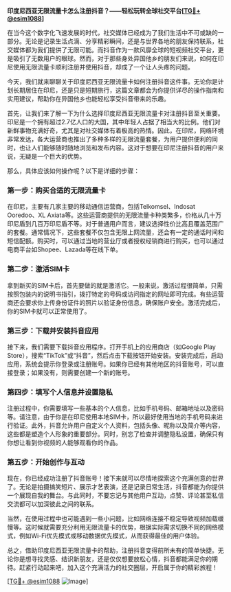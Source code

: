 **印度尼西亚无限流量卡怎么注册抖音？——轻松玩转全球社交平台[[TG💪+ @esim1088](https://t.me/s/esim1088)]**

在当今这个数字化飞速发展的时代，社交媒体已经成为了我们生活中不可或缺的一部分。无论是记录生活点滴、分享精彩瞬间，还是与世界各地的朋友保持联系，社交媒体都为我们提供了无限可能。而抖音作为一款风靡全球的短视频社交平台，更是吸引了无数用户的眼球。然而，对于那些身处异国他乡的朋友们来说，如何在印尼使用无限流量卡顺利注册并使用抖音，却成了一个让人头疼的问题。

今天，我们就来聊聊关于印度尼西亚无限流量卡如何注册抖音这件事。无论你是计划长期居住在印尼，还是只是短期旅行，这篇文章都会为你提供详尽的操作指南和实用建议，帮助你在异国他乡也能轻松享受抖音带来的乐趣。

首先，让我们来了解一下为什么选择印度尼西亚无限流量卡对注册抖音至关重要。印尼是一个拥有超过2.7亿人口的大国，其中年轻人占据了相当大的比例。他们对新鲜事物充满好奇，尤其是对社交媒体有着极高的热情。因此，在印尼，网络环境非常发达，各大运营商也推出了多种多样的无限流量套餐，为用户提供便利的同时，也让人们能够随时随地浏览和发布内容。这对于想要在印尼注册抖音的用户来说，无疑是一个巨大的优势。

那么，具体应该如何操作呢？以下是详细的步骤：

### **第一步：购买合适的无限流量卡**
在印尼，主要有几家主要的移动通信运营商，包括Telkomsel、Indosat Ooredoo、XL Axiata等。这些运营商提供的无限流量卡种类繁多，价格从几十万印尼盾到几百万印尼盾不等。对于普通用户而言，建议选择性价比高且覆盖范围广的套餐。通常情况下，这些套餐不仅包含无限上网流量，还会有一定的通话时间和短信配额。购买时，可以通过当地的营业厅或者授权经销商进行购买，也可以通过电商平台如Shopee、Lazada等在线下单。

### **第二步：激活SIM卡**
拿到新买的SIM卡后，首先要做的就是激活它。一般来说，激活过程很简单，只需按照包装内的说明书指引，拨打特定的号码或访问指定的网址即可完成。有些运营商还会要求你上传身份证件的照片以验证身份信息，确保账户安全。激活完成后，你的SIM卡就可以正常使用了。

### **第三步：下载并安装抖音应用**
接下来，我们需要下载抖音应用程序。打开手机上的应用商店（如Google Play Store），搜索“TikTok”或“抖音”，然后点击下载按钮开始安装。安装完成后，启动应用，系统会提示你登录或注册账号。如果你已经有其他地区的抖音账号，可以直接登录；如果没有，则需要创建一个新的账号。

### **第四步：填写个人信息并设置隐私**
注册过程中，你需要填写一些基本的个人信息，比如手机号码、邮箱地址以及密码等。请注意，由于你是在印尼使用本地SIM卡，所以最好使用当地的手机号码来进行验证。此外，抖音允许用户自定义个人资料，包括头像、昵称以及简介等内容，这些都是塑造个人形象的重要部分。同时，别忘了检查并调整隐私设置，确保只有你想让看到你视频的人能够观看你的作品。

### **第五步：开始创作与互动**
现在，你已经成功注册了抖音账号！接下来就可以尽情地探索这个充满创意的世界了。无论是拍摄搞笑短片、展示才艺表演，还是记录日常生活，抖音都能为你提供一个展现自我的舞台。与此同时，不要忘记与其他用户互动，点赞、评论甚至私信交流都可以加深彼此之间的联系。

当然，在使用过程中也可能遇到一些小问题，比如网络连接不稳定导致视频加载缓慢等。这时候就需要充分利用无限流量卡的优势，根据实际需求切换不同的网络模式，例如Wi-Fi优先模式或移动数据优先模式，从而获得最佳的用户体验。

总之，借助印度尼西亚无限流量卡的帮助，注册抖音变得前所未有的简单快捷。无论你是想寻找灵感、结识新朋友，还是仅仅想要放松心情，抖音都能满足你的期待。赶紧行动起来吧，加入这个充满活力的社交圈层，开启属于你的精彩旅程！

[[TG💪+ @esim1088](https://t.me/s/esim1088) ![Image](https://i.postimg.cc/4NQfJmqS/Snipaste-2025-05-13-00-14-12.png)]